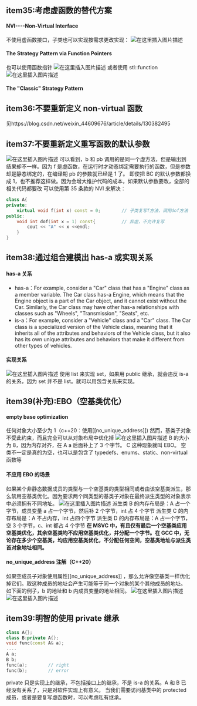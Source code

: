 ## item35:考虑虚函数的替代方案

#### NVI----Non-Virtual Interface

不使用虚函数接口，子类也可以实现按需求更改实现：
![在这里插入图片描述](https://back2childhood.github.io/effective_c++/item35-1.jpeg)

#### The Strategy Pattern via Function Pointers

也可以使用函数指针
![在这里插入图片描述](https://back2childhood.github.io/effective_c++/item35-2.jpeg)
或者使用 stl::function
![在这里插入图片描述](https://back2childhood.github.io/effective_c++/item35-3.jpeg)

#### The "Classic" Strategy Pattern

## item36:不要重新定义 non-virtual 函数

见https://blog.csdn.net/weixin_44609676/article/details/130382495

## item37:不要重新定义重写函数的默认参数

![在这里插入图片描述](https://back2childhood.github.io/effective_c++/item37.jpeg)
可以看到，b 和 pb 调用的是同一个虚方法，但是输出到结果却不一样。因为 f 是虚函数，在运行时才动态绑定需要执行的函数，但是参数却是静态绑定的，在编译期 pb 的参数就已经是 1 了。
即使把 BC 的默认参数都换成 1，也不推荐这样做。因为会增大维护代码的成本，如果默认参数要改，全部的相关代码都要改
可以使用第 35 条款的 NVI 来解决：

```cpp
class A{
private:
	virtual void f(int x) const = 0;		// 子类复写f方法，调用dof方法
public:
	void int dof(int x = 1) const{			// 非虚，不允许复写
		cout << "A" << x <<endl;
	}
}
```

## item38:通过组合建模出 has-a 或实现关系

#### has-a 关系

- has-a：For example, consider a "Car" class that has a "Engine" class as a member variable. The Car class has-a Engine, which means that the Engine object is a part of the Car object, and it cannot exist without the Car. Similarly, the Car class may have other has-a relationships with classes such as "Wheels", "Transmission", "Seats", etc.
- is-a：For example, consider a "Vehicle" class and a "Car" class. The Car class is a specialized version of the Vehicle class, meaning that it inherits all of the attributes and behaviors of the Vehicle class, but it also has its own unique attributes and behaviors that make it different from other types of vehicles.

#### 实现关系

![在这里插入图片描述](https://back2childhood.github.io/effective_c++/item38.jpeg)
使用 list 来实现 set，如果用 public 继承，就会违反 is-a 的关系，因为 set 并不是 list。就可以用包含关系来实现。

## item39(补充):EBO（空基类优化）

#### empty base optimization

任何对象大小至少为 1（c++20：使用[[no_unique_address]])
然而，基类子对象不受此约束，而且完全可以从对象布局中优化掉
![在这里插入图片描述](https://back2childhood.github.io/effective_c++/item39-1.jpeg)
B 的大小为 8，因为内存对齐，在 A a 后面补上了 3 个字节。
C 这种现象就叫 EBO。
空类不一定是真的为空，也可以是包含了 typedefs、enums、static、non-virtual 函数等

#### 不应用 EBO 的场景

如果某个非静态数据成员的类型与一个空基类的类型相同或者由该空基类派生，那么禁用空基类优化。因为要求两个同类型的基类子对象在最终派生类型的对象表示中必须拥有不同地址。
![在这里插入图片描述](https://back2childhood.github.io/effective_c++/item39-2.jpeg)
派生类 B 的内存布局是：A 占一个字节，成员变量 a 占一个字节，然后补 2 个字节，int 占 4 个字节
派生类 C 的内存布局是：A 不占内存，int 占四个字节
派生类 D 的内存布局是：A 占一个字节，空 3 个字节，c、int 都占 4 个字节
**在 MSVC 中，有且仅有最后一个空基类应用空基类优化，其余空基类均不应用空基类优化，并分配一个字节。在 GCC 中，无论存在多少个空基类，均应用空基类优化，不分配任何空间，空基类地址与派生类首对象地址相同。**

#### no_unique_address 注解（C++20）

如果空成员子对象使用属性[[no_unique_address]] ，那么允许像空基类一样优化掉它们。取这种成员的地址会产生可能等于同一个对象的某个其他成员的地址。
如下面的例子，b 的地址和 b 内成员变量的地址相同。
![在这里插入图片描述](https://back2childhood.github.io/effective_c++/item39-3.jpeg)
![在这里插入图片描述](https://back2childhood.github.io/effective_c++/item39-4.jpeg)

## item39:明智的使用 private 继承

```cpp
class A{};
class B:private A{};
void func(const A& a);
....
A a;
B b;
func(a);		// right
func(b);		// error
```

private 只是实现上的继承，不包括接口上的继承，不是 is-a 的关系。A 和 B 已经没有关系了，只是对软件实现上有意义。
当我们需要访问基类中的 protected 成员，或者是要复写虚函数时，可以考虑私有继承。
